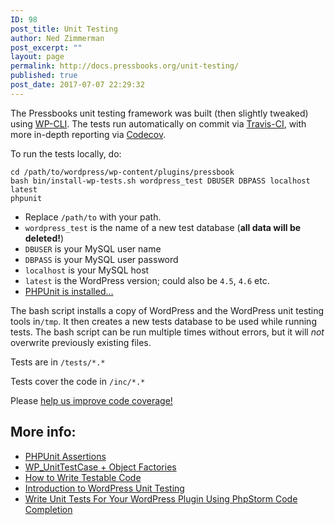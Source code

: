 ```yaml
---
ID: 98
post_title: Unit Testing
author: Ned Zimmerman
post_excerpt: ""
layout: page
permalink: http://docs.pressbooks.org/unit-testing/
published: true
post_date: 2017-07-07 22:29:32
---
```

The Pressbooks unit testing framework was built (then slightly tweaked) using [WP-CLI][1]. The tests run automatically on commit via [Travis-CI][2], with more in-depth reporting via [Codecov][3].

To run the tests locally, do:

    cd /path/to/wordpress/wp-content/plugins/pressbook
    bash bin/install-wp-tests.sh wordpress_test DBUSER DBPASS localhost latest
    phpunit
    

*   Replace `/path/to` with your path.
*   `wordpress_test` is the name of a new test database (**all data will be deleted!**)
*   `DBUSER` is your MySQL user name
*   `DBPASS` is your MySQL user password
*   `localhost` is your MySQL host
*   `latest` is the WordPress version; could also be `4.5`, `4.6` etc.
*   [PHPUnit is installed...][4]

The bash script installs a copy of WordPress and the WordPress unit testing tools in`/tmp`. It then creates a new tests database to be used while running tests. The bash script can be run multiple times without errors, but it will *not* overwrite previously existing files.

Tests are in `/tests/*.*`

Tests cover the code in `/inc/*.*`

Please [help us improve code coverage!][3]

## More info:

*   [PHPUnit Assertions][5]
*   [WP_UnitTestCase + Object Factories][6]
*   [How to Write Testable Code][7]
*   [Introduction to WordPress Unit Testing][8]
*   [Write Unit Tests For Your WordPress Plugin Using PhpStorm Code Completion][9]

 [1]: https://make.wordpress.org/cli/handbook/plugin-unit-tests/
 [2]: https://travis-ci.org/pressbooks/pressbooks
 [3]: https://codecov.io/gh/pressbooks/pressbooks
 [4]: https://phpunit.de/
 [5]: https://phpunit.de/manual/4.8/en/appendixes.assertions.html
 [6]: http://codesymphony.co/writing-wordpress-plugin-unit-tests/#object-factories
 [7]: http://code.tutsplus.com/tutorials/how-to-write-testable-and-maintainable-code-in-php--net-31726
 [8]: http://carlalexander.ca/introduction-wordpress-unit-testing/
 [9]: http://kizu514.com/blog/write-unit-tests-for-your-wordpress-plugin-using-phpstorm-code-completion/